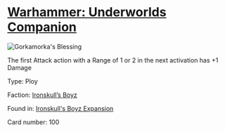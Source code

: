 # [Warhammer: Underworlds Companion](https://guidokessels.github.io/wh-underworlds)

  

![Gorkamorka's Blessing](https://warhammerunderworlds.com/wp-content/uploads/sites/6/2017/12/100_ENG-Gorkamorkas-Blessing.png)

The first Attack action with a Range of 1 or 2 in the next activation has +1 Damage

Type: Ploy

Faction: [Ironskull’s Boyz](https://guidokessels.github.io/wh-underworlds/factions/ironskulls-boyz.md)

Found in: [Ironskull's Boyz Expansion](https://guidokessels.github.io/wh-underworlds/locations/ironskulls-boyz-expansion.md)

Card number: 100
